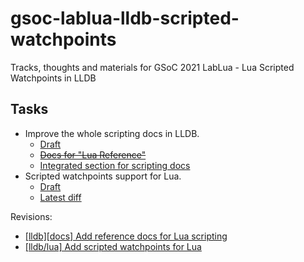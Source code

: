 # gsoc-lablua-lldb-scripted-watchpoints

Tracks, thoughts and materials for GSoC 2021 LabLua - Lua Scripted Watchpoints in LLDB

## Tasks

* Improve the whole scripting docs in LLDB.
  - [Draft](./drafts/lua-docs-draft.md)
  - ~~[Docs for "Lua Reference"](./tasks/lua-reference.rst)~~
  - [Integrated section for scripting docs](https://gsoc2021.sigeryeung.tk/lldb-docs)
* Scripted watchpoints support for Lua.
  - [Draft](./drafts/lua-scripted-watchpoints.md)
  - [Latest diff](./tasks/patch.diff)

Revisions:
  - [[lldb][docs] Add reference docs for Lua scripting](https://reviews.llvm.org/D104281)
  - [[lldb/lua] Add scripted watchpoints for Lua](https://reviews.llvm.org/D105034)